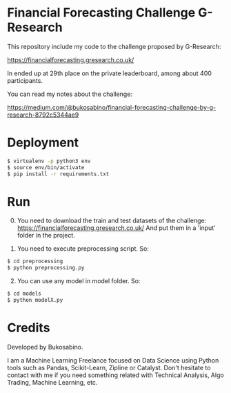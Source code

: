 # Financial Forecasting Challenge G-Research

This repository include my code to the challenge proposed by G-Research:

https://financialforecasting.gresearch.co.uk/

In ended up at 29th place on the private leaderboard, among about 400 participants.

You can read my notes about the challenge:

https://medium.com/@bukosabino/financial-forecasting-challenge-by-g-research-8792c5344ae9
# Deployment

```sh
$ virtualenv -p python3 env
$ source env/bin/activate
$ pip install -r requirements.txt
```

# Run

0) You need to download the train and test datasets of the challenge: https://financialforecasting.gresearch.co.uk/
And put them in a 'input' folder in the project.

1) You need to execute preprocessing script. So:

```sh
$ cd preprocessing
$ python preprocessing.py
```

2) You can use any model in model folder. So:

```sh
$ cd models
$ python modelX.py
```

# Credits

Developed by Bukosabino.

I am a Machine Learning Freelance focused on Data Science using Python tools such as Pandas, Scikit-Learn, Zipline or Catalyst. Don't hesitate to contact with me if you need something related with Technical Analysis, Algo Trading, Machine Learning, etc.
